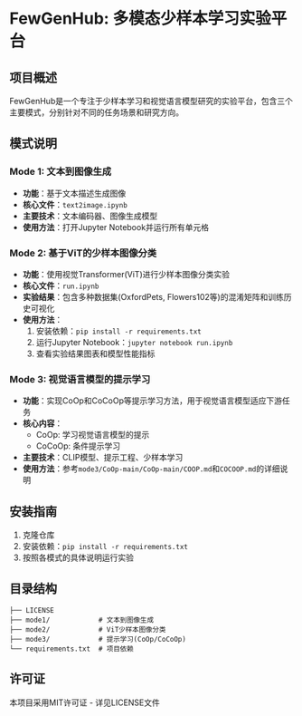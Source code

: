 # FewGenHub: 多模态少样本学习实验平台

## 项目概述
FewGenHub是一个专注于少样本学习和视觉语言模型研究的实验平台，包含三个主要模式，分别针对不同的任务场景和研究方向。

## 模式说明

### Mode 1: 文本到图像生成
- **功能**：基于文本描述生成图像
- **核心文件**：`text2image.ipynb`
- **主要技术**：文本编码器、图像生成模型
- **使用方法**：打开Jupyter Notebook并运行所有单元格

### Mode 2: 基于ViT的少样本图像分类
- **功能**：使用视觉Transformer(ViT)进行少样本图像分类实验
- **核心文件**：`run.ipynb`
- **实验结果**：包含多种数据集(OxfordPets, Flowers102等)的混淆矩阵和训练历史可视化
- **使用方法**：
  1. 安装依赖：`pip install -r requirements.txt`
  2. 运行Jupyter Notebook：`jupyter notebook run.ipynb`
  3. 查看实验结果图表和模型性能指标

### Mode 3: 视觉语言模型的提示学习
- **功能**：实现CoOp和CoCoOp等提示学习方法，用于视觉语言模型适应下游任务
- **核心内容**：
  - CoOp: 学习视觉语言模型的提示
  - CoCoOp: 条件提示学习
- **主要技术**：CLIP模型、提示工程、少样本学习
- **使用方法**：参考`mode3/CoOp-main/CoOp-main/COOP.md`和`COCOOP.md`的详细说明

## 安装指南
1. 克隆仓库
2. 安装依赖：`pip install -r requirements.txt`
3. 按照各模式的具体说明运行实验

## 目录结构
```
├── LICENSE
├── mode1/            # 文本到图像生成
├── mode2/            # ViT少样本图像分类
├── mode3/            # 提示学习(CoOp/CoCoOp)
└── requirements.txt  # 项目依赖
```

## 许可证
本项目采用MIT许可证 - 详见LICENSE文件